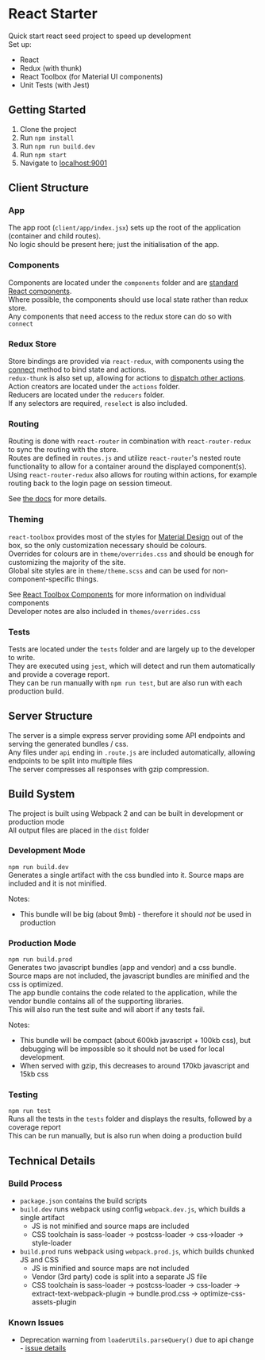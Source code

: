 # React Starter
 Quick start react seed project to speed up development  
 Set up:
 * React
 * Redux (with thunk)
 * React Toolbox (for Material UI components)
 * Unit Tests (with Jest)
 
## Getting Started
 1. Clone the project
 2. Run `npm install`
 3. Run `npm run build.dev`
 4. Run `npm start`
 5. Navigate to [localhost:9001](http://localhost:9001)

## Client Structure
### App  
   The app root (`client/app/index.jsx`) sets up the root of the application (container and child routes).  
   No logic should be present here; just the initialisation of the app.  
### Components  
   Components are located under the `components` folder and are [standard React components](https://facebook.github.io/react/docs/react-component.html).  
   Where possible, the components should use local state rather than redux store.  
   Any components that need access to the redux store can do so with `connect`
### Redux Store
  Store bindings are provided via `react-redux`, with components using the [connect](https://github.com/reactjs/react-redux/blob/master/docs/api.md#connectmapstatetoprops-mapdispatchtoprops-mergeprops-options) method to bind state and actions.  
  `redux-thunk` is also set up, allowing for actions to [dispatch other actions](https://github.com/gaearon/redux-thunk).  
  Action creators are located under the `actions` folder.  
  Reducers are located under the `reducers` folder.  
  If any selectors are required, `reselect` is also included.  
### Routing  
   Routing is done with `react-router` in combination with `react-router-redux` to sync the routing with the store.  
   Routes are defined in `routes.js` and utilize `react-router`'s nested route functionality to allow for a container around the displayed component(s).  
   Using `react-router-redux` also allows for routing within actions, for example routing back to the login page on session timeout.  
   
   See [the docs](https://github.com/reactjs/react-router-redux) for more details.  
### Theming
   `react-toolbox` provides most of the styles for [Material Design](https://material.io/guidelines/) out of the box, so the only customization necessary should be colours.  
   Overrides for colours are in `theme/overrides.css` and should be enough for customizing the majority of the site.  
   Global site styles are in `theme/theme.scss` and can be used for non-component-specific things.  
   
   See [React Toolbox Components](http://react-toolbox.com/#/components) for more information on individual components  
   Developer notes are also included in `themes/overrides.css`  
### Tests
   Tests are located under the `tests` folder and are largely up to the developer to write.  
   They are executed using `jest`, which will detect and run them automatically and provide a coverage report.  
   They can be run manually with `npm run test`, but are also run with each production build.  
## Server Structure
 The server is a simple express server providing some API endpoints and serving the generated bundles / css.  
 Any files under `api` ending in `.route.js` are included automatically, allowing endpoints to be split into multiple files  
 The server compresses all responses with gzip compression.  
## Build System
 The project is built using Webpack 2 and can be built in development or production mode  
 All output files are placed in the `dist` folder
### Development Mode
  `npm run build.dev`  
  Generates a single artifact with the css bundled into it. Source maps are included and it is not minified.  
  
  Notes: 
  * This bundle will be big (about 9mb) - therefore it should _not_ be used in production
### Production Mode
  `npm run build.prod`  
  Generates two javascript bundles (app and vendor) and a css bundle. Source maps are not included, the javascript bundles are minified and the css is optimized.  
  The app bundle contains the code related to the application, while the vendor bundle contains all of the supporting libraries.  
  This will also run the test suite and will abort if any tests fail.  
  
  Notes:  
  * This bundle will be compact (about 600kb javascript + 100kb css), but debugging will be impossible so it should not be used for local development.  
  * When served with gzip, this decreases to around 170kb javascript and 15kb css
### Testing
  `npm run test`  
  Runs all the tests in the `tests` folder and displays the results, followed by a coverage report  
  This can be run manually, but is also run when doing a production build
## Technical Details
### Build Process
 * `package.json` contains the build scripts
 * `build.dev` runs webpack using config `webpack.dev.js`, which builds a single artifact
   * JS is not minified and source maps are included
   * CSS toolchain is sass-loader -> postcss-loader -> css->loader -> style-loader
 * `build.prod` runs webpack using `webpack.prod.js`, which builds chunked JS and CSS
   * JS is minified and source maps are not included
   * Vendor (3rd party) code is split into a separate JS file  
   * CSS toolchain is sass-loader -> postcss-loader -> css-loader -> extract-text-webpack-plugin -> bundle.prod.css -> optimize-css-assets-plugin
### Known Issues
 * Deprecation warning from `loaderUtils.parseQuery()` due to api change - [issue details](https://github.com/webpack/loader-utils/issues/56) 